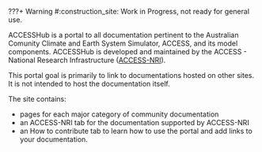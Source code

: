 
???+ Warning
    #:construction_site: Work in Progress, not ready for general use.

ACCESSHub is a portal to all documentation pertinent to the Australian Comunity Climate and Earth System Simulator, ACCESS, and its model components.
ACCESSHub is developed and maintained by the ACCESS - National Research Infrastructure ([ACCESS-NRI](access-nri.org.au)).

This portal goal is primarily to link to documentations hosted on other sites. It is not intended to host the documentation itself.

The site contains:

- pages for each major category of community documentation
- an ACCESS-NRI tab for the documentation supported by ACCESS-NRI
- an How to contribute tab to learn how to use the portal and add links to your documentation.
